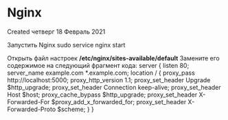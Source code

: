 # Nginx
Created четверг 18 Февраль 2021

Запустить Nginx
sudo service nginx start

Открыть файл настроек **/etc/nginx/sites-available/default**
Замените его содержимое на следующий фрагмент кода:
server {
listen        80;
server_name   example.com *.example.com;
location / {
proxy_pass         http://localhost:5000;
proxy_http_version 1.1;
proxy_set_header   Upgrade $http_upgrade;
proxy_set_header   Connection keep-alive;
proxy_set_header   Host $host;
proxy_cache_bypass $http_upgrade;
proxy_set_header   X-Forwarded-For $proxy_add_x_forwarded_for;
proxy_set_header   X-Forwarded-Proto $scheme;
}
}

